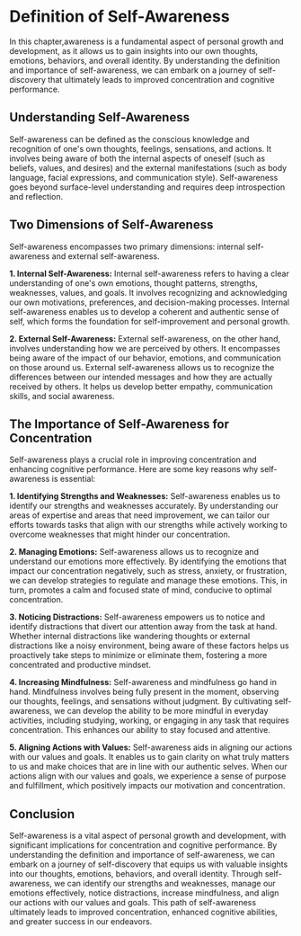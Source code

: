 Definition of Self-Awareness
=====================================

In this chapter,awareness is a fundamental aspect of personal growth and development, as it allows us to gain insights into our own thoughts, emotions, behaviors, and overall identity. By understanding the definition and importance of self-awareness, we can embark on a journey of self-discovery that ultimately leads to improved concentration and cognitive performance.

**Understanding Self-Awareness**
--------------------------------

Self-awareness can be defined as the conscious knowledge and recognition of one's own thoughts, feelings, sensations, and actions. It involves being aware of both the internal aspects of oneself (such as beliefs, values, and desires) and the external manifestations (such as body language, facial expressions, and communication style). Self-awareness goes beyond surface-level understanding and requires deep introspection and reflection.

**Two Dimensions of Self-Awareness**
------------------------------------

Self-awareness encompasses two primary dimensions: internal self-awareness and external self-awareness.

**1. Internal Self-Awareness:** Internal self-awareness refers to having a clear understanding of one's own emotions, thought patterns, strengths, weaknesses, values, and goals. It involves recognizing and acknowledging our own motivations, preferences, and decision-making processes. Internal self-awareness enables us to develop a coherent and authentic sense of self, which forms the foundation for self-improvement and personal growth.

**2. External Self-Awareness:** External self-awareness, on the other hand, involves understanding how we are perceived by others. It encompasses being aware of the impact of our behavior, emotions, and communication on those around us. External self-awareness allows us to recognize the differences between our intended messages and how they are actually received by others. It helps us develop better empathy, communication skills, and social awareness.

**The Importance of Self-Awareness for Concentration**
------------------------------------------------------

Self-awareness plays a crucial role in improving concentration and enhancing cognitive performance. Here are some key reasons why self-awareness is essential:

**1. Identifying Strengths and Weaknesses:** Self-awareness enables us to identify our strengths and weaknesses accurately. By understanding our areas of expertise and areas that need improvement, we can tailor our efforts towards tasks that align with our strengths while actively working to overcome weaknesses that might hinder our concentration.

**2. Managing Emotions:** Self-awareness allows us to recognize and understand our emotions more effectively. By identifying the emotions that impact our concentration negatively, such as stress, anxiety, or frustration, we can develop strategies to regulate and manage these emotions. This, in turn, promotes a calm and focused state of mind, conducive to optimal concentration.

**3. Noticing Distractions:** Self-awareness empowers us to notice and identify distractions that divert our attention away from the task at hand. Whether internal distractions like wandering thoughts or external distractions like a noisy environment, being aware of these factors helps us proactively take steps to minimize or eliminate them, fostering a more concentrated and productive mindset.

**4. Increasing Mindfulness:** Self-awareness and mindfulness go hand in hand. Mindfulness involves being fully present in the moment, observing our thoughts, feelings, and sensations without judgment. By cultivating self-awareness, we can develop the ability to be more mindful in everyday activities, including studying, working, or engaging in any task that requires concentration. This enhances our ability to stay focused and attentive.

**5. Aligning Actions with Values:** Self-awareness aids in aligning our actions with our values and goals. It enables us to gain clarity on what truly matters to us and make choices that are in line with our authentic selves. When our actions align with our values and goals, we experience a sense of purpose and fulfillment, which positively impacts our motivation and concentration.

Conclusion
----------

Self-awareness is a vital aspect of personal growth and development, with significant implications for concentration and cognitive performance. By understanding the definition and importance of self-awareness, we can embark on a journey of self-discovery that equips us with valuable insights into our thoughts, emotions, behaviors, and overall identity. Through self-awareness, we can identify our strengths and weaknesses, manage our emotions effectively, notice distractions, increase mindfulness, and align our actions with our values and goals. This path of self-awareness ultimately leads to improved concentration, enhanced cognitive abilities, and greater success in our endeavors.

